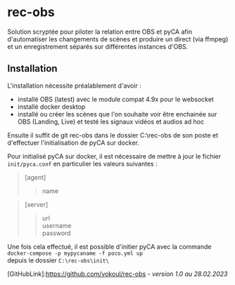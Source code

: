 ﻿# rec-obs
Solution scryptée pour piloter la relation entre OBS et pyCA afin d'automatiser les changements de scènes et produire un direct (via ffmpeg) et un enregistrement séparés sur différentes instances d'OBS.

## Installation
L'installation nécessite préalablement d'avoir :
- installé OBS (latest) avec le module compat 4.9x pour le websocket
- installé docker desktop
- installé ou créer les scènes que l'on souhaite voir être enchainée sur OBS (Landing, Live) et testé les signaux vidéos et audios ad hoc

Ensuite il suffit de git rec-obs dans le dossier C:\rec-obs de son poste et d'effectuer l'initialisation de pyCA sur docker.

Pour initialisé pyCA sur docker, il est nécessaire de mettre à jour le fichier ``init/pyca.conf`` en particulier les valeurs suivantes :

> [agent]
>> name

> [server]
>> url<br>
username<br>
password<br>

Une fois cela effectué, il est possible d'initier pyCA avec la commande<br>
``docker-compose -p mypycaname -f poco.yml up``<br>
depuis le dossier ``C:\rec-obs\init\``


[GitHubLink]:https://github.com/yokoul/rec-obs - *version 1.0 au 28.02.2023*
